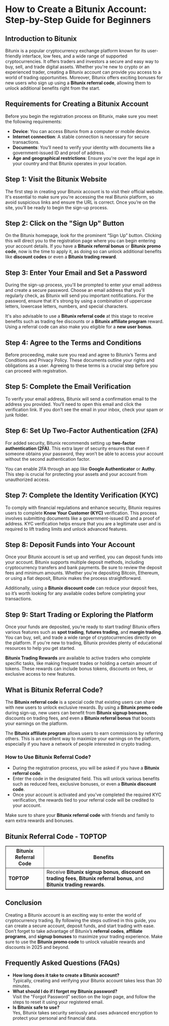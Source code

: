 <h1>How to Create a Bitunix Account: Step-by-Step Guide for Beginners</h1>
<h2>Introduction to Bitunix</h2>
<p>Bitunix is a popular cryptocurrency exchange platform known for its user-friendly interface, low fees, and a wide range of supported cryptocurrencies. It offers traders and investors a secure and easy way to buy, sell, and trade digital assets. Whether you're new to crypto or an experienced trader, creating a Bitunix account can provide you access to a world of trading opportunities. Moreover, Bitunix offers exciting bonuses for new users who sign up using a <strong>Bitunix referral code</strong>, allowing them to unlock additional benefits right from the start.</p>

<h2>Requirements for Creating a Bitunix Account</h2>
<p>Before you begin the registration process on Bitunix, make sure you meet the following requirements:</p>
<ul>
        <li><strong>Device</strong>: You can access Bitunix from a computer or mobile device.</li>
        <li><strong>Internet connection</strong>: A stable connection is necessary for secure transactions.</li>
        <li><strong>Documents</strong>: You’ll need to verify your identity with documents like a government-issued ID and proof of address.</li>
        <li><strong>Age and geographical restrictions</strong>: Ensure you're over the legal age in your country and that Bitunix operates in your location.</li>
</ul>

<h2>Step 1: Visit the Bitunix Website</h2>
<p>The first step in creating your Bitunix account is to visit their official website. It's essential to make sure you're accessing the real Bitunix platform, so avoid suspicious links and ensure the URL is correct. Once you’re on the site, you’ll be ready to begin the sign-up process.</p>

<h2>Step 2: Click on the "Sign Up" Button</h2>
<p>On the Bitunix homepage, look for the prominent “Sign Up” button. Clicking this will direct you to the registration page where you can begin entering your account details. If you have a <strong>Bitunix referral bonus</strong> or <strong>Bitunix promo code</strong>, now is the time to apply it, as doing so can unlock additional benefits like <strong>discount codes</strong> or even a <strong>Bitunix trading reward</strong>.</p>

<h2>Step 3: Enter Your Email and Set a Password</h2>
<p>During the sign-up process, you'll be prompted to enter your email address and create a secure password. Choose an email address that you'll regularly check, as Bitunix will send you important notifications. For the password, ensure that it's strong by using a combination of uppercase letters, lowercase letters, numbers, and special characters.</p>
<p>It's also advisable to use a <strong>Bitunix referral code</strong> at this stage to receive benefits such as trading fee discounts or a <strong>Bitunix affiliate program</strong> reward. Using a referral code can also make you eligible for a <strong>new user bonus</strong>.</p>

<h2>Step 4: Agree to the Terms and Conditions</h2>
<p>Before proceeding, make sure you read and agree to Bitunix’s Terms and Conditions and Privacy Policy. These documents outline your rights and obligations as a user. Agreeing to these terms is a crucial step before you can proceed with registration.</p>

<h2>Step 5: Complete the Email Verification</h2>
<p>To verify your email address, Bitunix will send a confirmation email to the address you provided. You’ll need to open this email and click the verification link. If you don’t see the email in your inbox, check your spam or junk folder.</p>

<h2>Step 6: Set Up Two-Factor Authentication (2FA)</h2>
<p>For added security, Bitunix recommends setting up <strong>two-factor authentication (2FA)</strong>. This extra layer of security ensures that even if someone obtains your password, they won’t be able to access your account without the second authentication factor.</p>
<p>You can enable 2FA through an app like <strong>Google Authenticator</strong> or <strong>Authy</strong>. This step is crucial for protecting your assets and your account from unauthorized access.</p>

<h2>Step 7: Complete the Identity Verification (KYC)</h2>
<p>To comply with financial regulations and enhance security, Bitunix requires users to complete <strong>Know Your Customer (KYC)</strong> verification. This process involves submitting documents like a government-issued ID and a proof of address. KYC verification helps ensure that you are a legitimate user and is required to lift trading limits and unlock advanced features.</p>

<h2>Step 8: Deposit Funds into Your Account</h2>
<p>Once your Bitunix account is set up and verified, you can deposit funds into your account. Bitunix supports multiple deposit methods, including cryptocurrency transfers and bank payments. Be sure to review the deposit fees and minimum amounts. Whether you're depositing Bitcoin, Ethereum, or using a fiat deposit, Bitunix makes the process straightforward.</p>
<p>Additionally, using a <strong>Bitunix discount code</strong> can reduce your deposit fees, so it’s worth looking for any available codes before completing your transactions.</p>

<h2>Step 9: Start Trading or Exploring the Platform</h2>
<p>Once your funds are deposited, you’re ready to start trading! Bitunix offers various features such as <strong>spot trading</strong>, <strong>futures trading</strong>, and <strong>margin trading</strong>. You can buy, sell, and trade a wide range of cryptocurrencies directly on the platform. If you're new to trading, Bitunix provides plenty of educational resources to help you get started.</p>
<p><strong>Bitunix Trading Rewards</strong> are available to active traders who complete specific tasks, like making frequent trades or holding a certain amount of tokens. These rewards can include bonus tokens, discounts on fees, or exclusive access to new features.</p>

<h2>What is Bitunix Referral Code?</h2>
<p>The <strong>Bitunix referral code</strong> is a special code that existing users can share with new users to unlock exclusive rewards. By using a <strong>Bitunix promo code</strong> during sign-up, new users can benefit from <strong>Bitunix signup bonuses</strong>, discounts on trading fees, and even a <strong>Bitunix referral bonus</strong> that boosts your earnings on the platform.</p>
<p>The <strong>Bitunix affiliate program</strong> allows users to earn commissions by referring others. This is an excellent way to maximize your earnings on the platform, especially if you have a network of people interested in crypto trading.</p>

<h3>How to Use Bitunix Referral Code?</h3>
<ul>
        <li>During the registration process, you will be asked if you have a <strong>Bitunix referral code</strong>.</li>
        <li>Enter the code in the designated field. This will unlock various benefits such as reduced fees, exclusive bonuses, or even a <strong>Bitunix discount code</strong>.</li>
        <li>Once your account is activated and you’ve completed the required KYC verification, the rewards tied to your referral code will be credited to your account.</li>
</ul>
<p>Make sure to share your <strong>Bitunix referral code</strong> with friends and family to earn extra rewards and bonuses.</p>

<h2>Bitunix Referral Code - TOPTOP</h2>

<table border="1">
        <tr>
            <th>Bitunix Referral Code</th>
            <th>Benefits</th>
        </tr>
        <tr>
            <td><strong>TOPTOP</strong></td>
            <td>Receive <strong>Bitunix signup bonus</strong>, <strong>discount on trading fees</strong>, <strong>Bitunix referral bonus</strong>, and <strong>Bitunix trading rewards</strong>.</td>
        </tr>
</table>

<h2>Conclusion</h2>
<p>Creating a Bitunix account is an exciting way to enter the world of cryptocurrency trading. By following the steps outlined in this guide, you can create a secure account, deposit funds, and start trading with ease. Don’t forget to take advantage of Bitunix’s <strong>referral codes</strong>, <strong>affiliate programs</strong>, and <strong>signup bonuses</strong> to maximize your trading experience. Make sure to use the <strong>Bitunix promo code</strong> to unlock valuable rewards and discounts in 2025 and beyond.</p>

<h2>Frequently Asked Questions (FAQs)</h2>
<ul>
        <li><strong>How long does it take to create a Bitunix account?</strong><br>Typically, creating and verifying your Bitunix account takes less than 30 minutes.</li>
        <li><strong>What should I do if I forget my Bitunix password?</strong><br>Visit the "Forgot Password" section on the login page, and follow the steps to reset it using your registered email.</li>
        <li><strong>Is Bitunix safe to use?</strong><br>Yes, Bitunix takes security seriously and uses advanced encryption to protect your personal and financial data.</li>
</ul>
</body>
</html>
